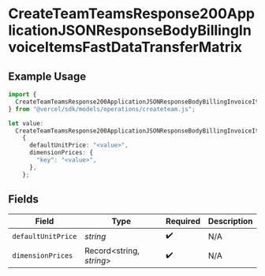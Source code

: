# CreateTeamTeamsResponse200ApplicationJSONResponseBodyBillingInvoiceItemsFastDataTransferMatrix

## Example Usage

```typescript
import {
  CreateTeamTeamsResponse200ApplicationJSONResponseBodyBillingInvoiceItemsFastDataTransferMatrix,
} from "@vercel/sdk/models/operations/createteam.js";

let value:
  CreateTeamTeamsResponse200ApplicationJSONResponseBodyBillingInvoiceItemsFastDataTransferMatrix =
    {
      defaultUnitPrice: "<value>",
      dimensionPrices: {
        "key": "<value>",
      },
    };
```

## Fields

| Field                    | Type                     | Required                 | Description              |
| ------------------------ | ------------------------ | ------------------------ | ------------------------ |
| `defaultUnitPrice`       | *string*                 | :heavy_check_mark:       | N/A                      |
| `dimensionPrices`        | Record<string, *string*> | :heavy_check_mark:       | N/A                      |